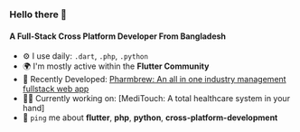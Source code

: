 ### Hello there 👋

#### A Full-Stack Cross Platform Developer From Bangladesh

- ⚙️ I use daily: `.dart`, `.php`, `.python`
- 🌍 I'm mostly active within the **Flutter Community**
- 💅 Recently Developed: [Pharmbrew: An all in one industry management fullstack web app](https://www.bcrypt.site)
- 👩‍💻 Currently working on: [MediTouch: A total healthcare system in your hand]
- 💬 `ping` me about **flutter**, **php**, **python**, **cross-platform-development**
